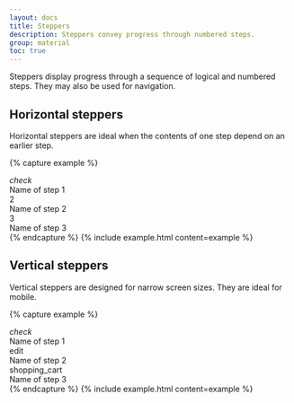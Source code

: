 ```yaml
---
layout: docs
title: Steppers
description: Steppers convey progress through numbered steps.
group: material
toc: true
---
```


Steppers display progress through a sequence of logical and numbered steps. They may also be used for navigation.

## Horizontal steppers

Horizontal steppers are ideal when the contents of one step depend on an earlier step.

{% capture example %}
<div class="stepper-horiz">
  <div class="stepper done">
    <div class="stepper-icon">
      <i class="material-icons">check</i>
    </div>
    <span class="stepper-text">Name of step 1</span>
  </div>
  <div class="stepper active">
    <div class="stepper-icon">
      <span>2</span>
    </div>
    <span class="stepper-text">Name of step 2</span>
  </div>
  <div class="stepper">
    <div class="stepper-icon">
      <span>3</span>
    </div>
    <span class="stepper-text">Name of step 3</span>
  </div>
</div>
{% endcapture %}
{% include example.html content=example %}

## Vertical steppers

Vertical steppers are designed for narrow screen sizes. They are ideal for mobile.

{% capture example %}
<div class="stepper-vert">
  <div class="stepper done">
    <div class="stepper-icon">
      <i class="material-icons">check</i>
    </div>
    <span class="stepper-text">Name of step 1</span>
  </div>
  <div class="stepper active">
    <div class="stepper-icon">
      <span class="material-icons">edit</span>
    </div>
    <span class="stepper-text">Name of step 2</span>
  </div>
  <div class="stepper">
    <div class="stepper-icon">
      <span class="material-icons">shopping_cart</span>
    </div>
    <span class="stepper-text">Name of step 3</span>
  </div>
</div>
{% endcapture %}
{% include example.html content=example %}
